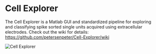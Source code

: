 # Cell Explorer
The Cell Explorer is a Matlab GUI and standardized pipeline for exploring and classifying spike sorted single units acquired using extracellular electrodes. Check out the wiki for details: https://github.com/petersenpeter/Cell-Explorer/wiki

![Cell Explorer](https://buzsakilab.com/wp/wp-content/uploads/2019/07/Cell-Explorer.png)
